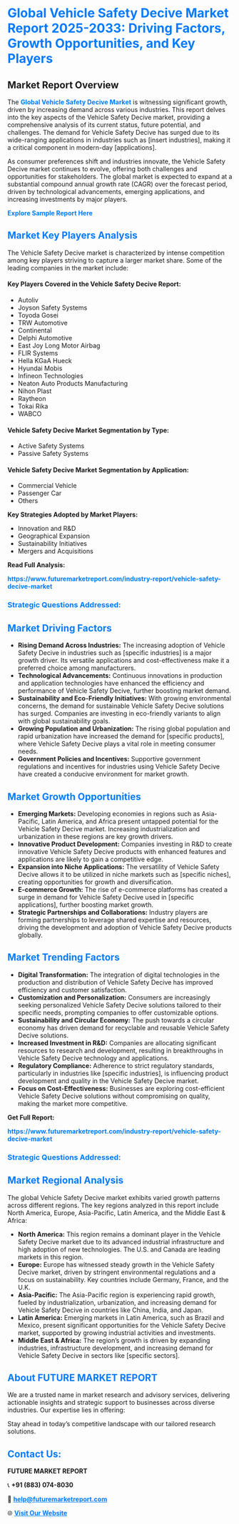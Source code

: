 <h1 style="color: #007BFF;">Global Vehicle Safety Decive Market Report 2025-2033: Driving Factors, Growth Opportunities, and Key Players</h1>

<section id="overview">
<h2>Market Report Overview</h2>
<p>The <a href="https://www.futuremarketreport.com/industry-report/vehicle-safety-decive-market" style="color: #007BFF; text-decoration: none;"><strong>Global Vehicle Safety Decive Market</strong></a> is witnessing significant growth, driven by increasing demand across various industries. This report delves into the key aspects of the Vehicle Safety Decive market, providing a comprehensive analysis of its current status, future potential, and challenges. The demand for Vehicle Safety Decive has surged due to its wide-ranging applications in industries such as [insert industries], making it a critical component in modern-day [applications].</p>
<p>As consumer preferences shift and industries innovate, the Vehicle Safety Decive market continues to evolve, offering both challenges and opportunities for stakeholders. The global market is expected to expand at a substantial compound annual growth rate (CAGR) over the forecast period, driven by technological advancements, emerging applications, and increasing investments by major players.</p>
</section>

<section id="overview">
<p><a href="https://www.futuremarketreport.com/request-sample/reportId=54852" style="color: #007BFF; text-decoration: none;"><strong>Explore Sample Report Here</strong></a></p>
</section>

<section id="key-players">
<h2 style="color: #007BFF;">Market Key Players Analysis</h2>
<p>The Vehicle Safety Decive market is characterized by intense competition among key players striving to capture a larger market share. Some of the leading companies in the market include:</p>
<h4>Key Players Covered in the Vehicle Safety Decive Report:</h4>
<ul><li>Autoliv</li><li>Joyson Safety Systems</li><li>Toyoda Gosei</li><li>TRW Automotive</li><li>Continental</li><li>Delphi Automotive</li><li>East Joy Long Motor Airbag</li><li>FLIR Systems</li><li>Hella KGaA Hueck</li><li>Hyundai Mobis</li><li>Infineon Technologies</li><li>Neaton Auto Products Manufacturing</li><li>Nihon Plast</li><li>Raytheon</li><li>Tokai Rika</li><li>WABCO</li></ul>
<h4>Vehicle Safety Decive Market Segmentation by Type:</h4>
<ul><li>Active Safety Systems</li><li>Passive Safety Systems</li></ul>

<h4>Vehicle Safety Decive Market Segmentation by Application:</h4>
<ul><li>Commercial Vehicle</li><li>Passenger Car</li><li>Others</li></ul>
<p><strong>Key Strategies Adopted by Market Players:</strong></p>
<ul>
<li>Innovation and R&D</li>
<li>Geographical Expansion</li>
<li>Sustainability Initiatives</li>
<li>Mergers and Acquisitions</li>
</ul>
</section>

<section>
<p><strong>Read Full Analysis: </strong></p><a href="https://www.futuremarketreport.com/industry-report/vehicle-safety-decive-market" style="color: #007BFF; text-decoration: none;"><strong>https://www.futuremarketreport.com/industry-report/vehicle-safety-decive-market</strong></a>
<h3 style="color: #007BFF;">Strategic Questions Addressed:</h3>
</section>

<section id="driving-factors">
<h2 style="color: #007BFF;">Market Driving Factors</h2>
<ul>
<li><strong>Rising Demand Across Industries:</strong> The increasing adoption of Vehicle Safety Decive in industries such as [specific industries] is a major growth driver. Its versatile applications and cost-effectiveness make it a preferred choice among manufacturers.</li>
<li><strong>Technological Advancements:</strong> Continuous innovations in production and application technologies have enhanced the efficiency and performance of Vehicle Safety Decive, further boosting market demand.</li>
<li><strong>Sustainability and Eco-Friendly Initiatives:</strong> With growing environmental concerns, the demand for sustainable Vehicle Safety Decive solutions has surged. Companies are investing in eco-friendly variants to align with global sustainability goals.</li>
<li><strong>Growing Population and Urbanization:</strong> The rising global population and rapid urbanization have increased the demand for [specific products], where Vehicle Safety Decive plays a vital role in meeting consumer needs.</li>
<li><strong>Government Policies and Incentives:</strong> Supportive government regulations and incentives for industries using Vehicle Safety Decive have created a conducive environment for market growth.</li>
</ul>
</section>

<section id="growth-opportunities">
<h2 style="color: #007BFF;">Market Growth Opportunities</h2>
<ul>
<li><strong>Emerging Markets:</strong> Developing economies in regions such as Asia-Pacific, Latin America, and Africa present untapped potential for the Vehicle Safety Decive market. Increasing industrialization and urbanization in these regions are key growth drivers.</li>
<li><strong>Innovative Product Development:</strong> Companies investing in R&D to create innovative Vehicle Safety Decive products with enhanced features and applications are likely to gain a competitive edge.</li>
<li><strong>Expansion into Niche Applications:</strong> The versatility of Vehicle Safety Decive allows it to be utilized in niche markets such as [specific niches], creating opportunities for growth and diversification.</li>
<li><strong>E-commerce Growth:</strong> The rise of e-commerce platforms has created a surge in demand for Vehicle Safety Decive used in [specific applications], further boosting market growth.</li>
<li><strong>Strategic Partnerships and Collaborations:</strong> Industry players are forming partnerships to leverage shared expertise and resources, driving the development and adoption of Vehicle Safety Decive products globally.</li>
</ul>
</section>

<section id="trending-factors">
<h2 style="color: #007BFF;">Market Trending Factors</h2>
<ul>
<li><strong>Digital Transformation:</strong> The integration of digital technologies in the production and distribution of Vehicle Safety Decive has improved efficiency and customer satisfaction.</li>
<li><strong>Customization and Personalization:</strong> Consumers are increasingly seeking personalized Vehicle Safety Decive solutions tailored to their specific needs, prompting companies to offer customizable options.</li>
<li><strong>Sustainability and Circular Economy:</strong> The push towards a circular economy has driven demand for recyclable and reusable Vehicle Safety Decive solutions.</li>
<li><strong>Increased Investment in R&D:</strong> Companies are allocating significant resources to research and development, resulting in breakthroughs in Vehicle Safety Decive technology and applications.</li>
<li><strong>Regulatory Compliance:</strong> Adherence to strict regulatory standards, particularly in industries like [specific industries], is influencing product development and quality in the Vehicle Safety Decive market.</li>
<li><strong>Focus on Cost-Effectiveness:</strong> Businesses are exploring cost-efficient Vehicle Safety Decive solutions without compromising on quality, making the market more competitive.</li>
</ul>
</section>

<section>
<p><strong>Get Full Report: </strong></p><a href="https://www.futuremarketreport.com/industry-report/vehicle-safety-decive-market" style="color: #007BFF; text-decoration: none;"><strong>https://www.futuremarketreport.com/industry-report/vehicle-safety-decive-market</strong></a>
<h3 style="color: #007BFF;">Strategic Questions Addressed:</h3>
</section>


<section id="regional-analysis">
<h2 style="color: #007BFF;">Market Regional Analysis</h2>
<p>The global Vehicle Safety Decive market exhibits varied growth patterns across different regions. The key regions analyzed in this report include North America, Europe, Asia-Pacific, Latin America, and the Middle East & Africa:</p>
<ul>
<li><strong>North America:</strong> This region remains a dominant player in the Vehicle Safety Decive market due to its advanced industrial infrastructure and high adoption of new technologies. The U.S. and Canada are leading markets in this region.</li>
<li><strong>Europe:</strong> Europe has witnessed steady growth in the Vehicle Safety Decive market, driven by stringent environmental regulations and a focus on sustainability. Key countries include Germany, France, and the U.K.</li>
<li><strong>Asia-Pacific:</strong> The Asia-Pacific region is experiencing rapid growth, fueled by industrialization, urbanization, and increasing demand for Vehicle Safety Decive in countries like China, India, and Japan.</li>
<li><strong>Latin America:</strong> Emerging markets in Latin America, such as Brazil and Mexico, present significant opportunities for the Vehicle Safety Decive market, supported by growing industrial activities and investments.</li>
<li><strong>Middle East & Africa:</strong> The region’s growth is driven by expanding industries, infrastructure development, and increasing demand for Vehicle Safety Decive in sectors like [specific sectors].</li>
</ul>
</section>

<footer>
<h2 style="color: #007BFF;">About FUTURE MARKET REPORT</h2>
<p>We are a trusted name in market research and advisory services, delivering actionable insights and strategic support to businesses across diverse industries. Our expertise lies in offering:</p>

<p>Stay ahead in today’s competitive landscape with our tailored research solutions.</p>

<h2 style="color: #007BFF;">Contact Us:</h2>
<p><strong>FUTURE MARKET REPORT</strong></p>
<p>📞 <strong>+91 (883) 074-8030</strong></p>
<p>📧 <strong><a href="mailto:help@futuremarketreport.com" style="color: #007BFF;">help@futuremarketreport.com</a></strong></p>
<p>🌐 <strong><a href="https://www.futuremarketreport.com/" style="color: #007BFF;">Visit Our Website</a></strong></p>
</footer>